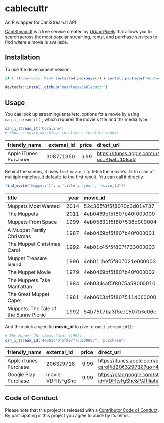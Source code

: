 # cablecuttr
An R wrapper for CanIStream.It API

[CanIStream.It](http://www.canistream.it/) is a free service created by [Urban Pixels](http://www.urbanpixels.com/) that allows you to search across the most popular streaming, rental, and purchase services to find where a movie is available.

## Installation

To use the development version:

```R
if ( !('devtools' %in% installed.packages()) ) install.packages("devtools")

devtools::install_github("bearloga/cablecuttr")
```

## Usage

You can look up streaming/rental/etc. options for a movie by using `can_i_stream_it()`, which requires the movie's title and the media type:

```R
can_i_stream_it("Coraline")
# Found a movie matching 'Coraline': Coraline (2009)
```

|friendly_name         | external_id| price|direct_url                                                            |short_url                                             |last_checked        |
|:---------------------|-----------:|-----:|:---------------------------------------------------------------------|:-----------------------------------------------------|:-------------------|
|Apple iTunes Purchase |   308771950|  6.99|https://itunes.apple.com/us/movie/coraline/id308771950?uo=4&at=10lcsB |http://canistream.it/link/go/4f5296e4f5f807e85400002b |2016-10-24 19:57:06 |

Behind the scenes, it uses `find_movie()` to fetch the movie's ID. In case of multiple matches, it defaults to the first result. You can call it directly:

```R
find_movie("Muppets")[, c("title", "year", "movie_id")]
```

|title                                 | year|movie_id                 |
|:-------------------------------------|----:|:------------------------|
|Muppets Most Wanted                   | 2014|52c365f8f5f8070c3d01e737 |
|The Muppets                           | 2011|4eb0469bf5f807b40f000000 |
|Muppets From Space                    | 1999|4eb05831f5f807536d000004 |
|A Muppet Family Christmas             | 1987|4eb0469bf5f807b40f000001 |
|The Muppet Christmas Carol            | 1992|4eb01c45f5f807f733000003 |
|Muppet Treasure Island                | 1996|4eb011bef5f807021e000003 |
|The Muppet Movie                      | 1979|4eb0469bf5f807b40f000002 |
|The Muppets Take Manhattan            | 1984|4eb034caf5f8075a59000010 |
|The Great Muppet Caper                | 1981|4eb0603bf5f807511d000000 |
|Muppets: The Tale of the Bunny Picnic | 1992|54b7507ba3f5ec1507b6c06c |

And then pick a specific **movie_id** to give to `can_i_stream_id()`:

```R
# The Muppet Christmas Carol (1992)
can_i_stream_id("4eb01c45f5f807f733000003", "purchase")
```

|friendly_name         |external_id       | price|direct_url                                                                                                  |short_url                                             |last_checked        |
|:---------------------|:-----------------|-----:|:-----------------------------------------------------------------------------------------------------------|:-----------------------------------------------------|:-------------------|
|Apple iTunes Purchase |206329718         |  9.99|https://itunes.apple.com/us/movie/the-muppet-christmas-carol/id206329718?uo=4&at=10lcsB                     |http://canistream.it/link/go/509f1c78f5f807032b000000 |2016-10-25 12:32:07 |
|Google Play Purchase  |movie-VDFltsFgShc |  9.99|https://play.google.com/store/movies/details/The_Muppet_Christmas_Carol?id=VDFltsFgShc&PAffiliateID=100l3vd |http://canistream.it/link/go/50802738f5f807e648000002 |2016-10-25 12:31:53 |

## Code of Conduct

Please note that this project is released with a [Contributor Code of Conduct](CONDUCT.md). By participating in this project you agree to abide by its terms.

